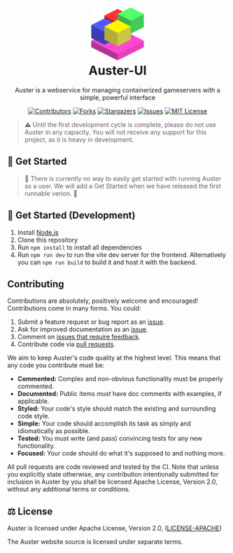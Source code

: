 <h1 align="center" style="border-bottom: none">
    <a href="https://github.com/Oisty/Auster" target="_blank"><img alt="Auster" width="120px" src="https://github.com/Oisty/Auster/blob/main/assets/logo/logo.svg"></a><br>Auster-UI
</h1>
<p align="center">Auster is a webservice for managing containerized gameservers with a simple, powerful interface</p>

<div align="center">

[![Contributors][contributors-shield]][contributors-url]
[![Forks][forks-shield]][forks-url]
[![Stargazers][stars-shield]][stars-url]
[![Issues][issues-shield]][issues-url]
[![MIT License][license-shield]][license-url]

</div>

> :warning: Until the first development cycle is complete, please do not use Auster in any capacity. You will not receive any support for this project, as it is heavy in development.

## 🚀 Get Started

> 🚧 There is currently no way to easily get started with running Auster as a user. We will add a Get Started when we have released the first runnable verion. 🚧

## 👷 Get Started (Development)

1. Install [Node.js](https://nodejs.org)
2. Clone this repository
3. Run `npm install` to install all dependencies
4. Run `npm run dev` to run the vite dev server for the frontend. Alternatively you can `npm run build` to build it and host it with the backend.

## Contributing

Contributions are absolutely, positively welcome and encouraged! Contributions
come in many forms. You could:

1. Submit a feature request or bug report as an [issue].
2. Ask for improved documentation as an [issue].
3. Comment on [issues that require feedback].
4. Contribute code via [pull requests].

[issue]: https://github.com/Oisty/auster-ui/issues
[issues that require feedback]: https://github.com/Oisty/auster-ui/issues?q=is%3Aissue+is%3Aopen+label%3A%22feedback+wanted%22
[pull requests]: https://github.com/Oisty/auster-ui/pulls

We aim to keep Auster's code quality at the highest level. This means that any
code you contribute must be:

- **Commented:** Complex and non-obvious functionality must be properly
  commented.
- **Documented:** Public items _must_ have doc comments with examples, if
  applicable.
- **Styled:** Your code's style should match the existing and surrounding code
  style.
- **Simple:** Your code should accomplish its task as simply and
  idiomatically as possible.
- **Tested:** You must write (and pass) convincing tests for any new
  functionality.
- **Focused:** Your code should do what it's supposed to and nothing more.

All pull requests are code reviewed and tested by the CI. Note that unless you
explicitly state otherwise, any contribution intentionally submitted for
inclusion in Auster by you shall be licensed Apache License, Version 2.0,
without any additional terms or conditions.

## ⚖️ License

Auster is licensed under Apache License, Version 2.0, ([LICENSE-APACHE](LICENSE-APACHE))

The Auster website source is licensed under separate terms.

<!-- MARKDOWN LINKS & IMAGES -->

[contributors-shield]: https://img.shields.io/github/contributors/Oisty/auster-ui.svg?style=for-the-badge
[contributors-url]: https://github.com/Oisty/auster-ui/graphs/contributors
[forks-shield]: https://img.shields.io/github/forks/Oisty/auster-ui.svg?style=for-the-badge
[forks-url]: https://github.com/Oisty/auster-ui/network/members
[stars-shield]: https://img.shields.io/github/stars/Oisty/auster-ui.svg?style=for-the-badge
[stars-url]: https://github.com/Oisty/auster-ui/stargazers
[issues-shield]: https://img.shields.io/github/issues/Oisty/auster-ui.svg?style=for-the-badge
[issues-url]: https://github.com/Oisty/auster-ui/issues
[license-shield]: https://img.shields.io/github/license/Oisty/auster-ui.svg?style=for-the-badge
[license-url]: https://github.com/Oisty/auster-ui/blob/master/LICENSE.txt
